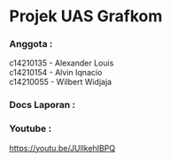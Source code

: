 # **Projek UAS Grafkom** 
### **Anggota :**
c14210135 - Alexander Louis  
c14210154 - Alvin Iqnacio  
c14210055 - Wilbert Widjaja

### Docs Laporan : 

### Youtube :
https://youtu.be/JUllkehIBPQ
